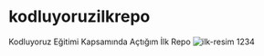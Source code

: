 # kodluyoruzilkrepo
Kodluyoruz Eğitimi Kapsamında Açtığım İlk Repo
![ilk-resim](https://www.motorcular.com/files/1000x1000_2017-honda-cbr250rr-01_247480778.jpg)
1234
